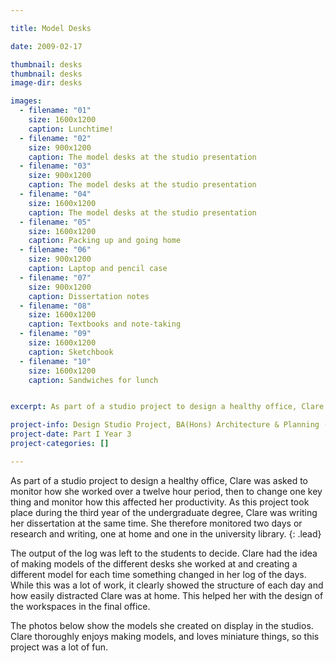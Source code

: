 ```yaml
---

title: Model Desks

date: 2009-02-17

thumbnail: desks
thumbnail: desks
image-dir: desks

images:
  - filename: "01"
    size: 1600x1200
    caption: Lunchtime!
  - filename: "02"
    size: 900x1200
    caption: The model desks at the studio presentation
  - filename: "03"
    size: 900x1200
    caption: The model desks at the studio presentation
  - filename: "04"
    size: 1600x1200
    caption: The model desks at the studio presentation
  - filename: "05"
    size: 1600x1200
    caption: Packing up and going home
  - filename: "06"
    size: 900x1200
    caption: Laptop and pencil case
  - filename: "07"
    size: 900x1200
    caption: Dissertation notes
  - filename: "08"
    size: 1600x1200
    caption: Textbooks and note-taking
  - filename: "09"
    size: 1600x1200
    caption: Sketchbook
  - filename: "10"
    size: 1600x1200
    caption: Sandwiches for lunch


excerpt: As part of a studio project to design a healthy office, Clare was asked to monitor how she worked over a twelve hour period, then to change one key thing and monitor how this affected her productivity.

project-info: Design Studio Project, BA(Hons) Architecture & Planning (Part I)
project-date: Part I Year 3
project-categories: []

---
```




As part of a studio project to design a healthy office, Clare was asked to monitor how she worked over a twelve hour period, then to change one key thing and monitor how this affected her productivity. As this project took place during the third year of the undergraduate degree, Clare was writing her dissertation at the same time. She therefore monitored two days or research and writing, one at home and one in the university library. 
{: .lead}

The output of the log was left to the students to decide. Clare had the idea of making models of the different desks she worked at and creating a different model for each time something changed in her log of the days. While this was a lot of work, it clearly showed the structure of each day and how easily distracted Clare was at home. This helped her with the design of the workspaces in the final office.

The photos below show the models she created on display in the studios. Clare thoroughly enjoys making models, and loves miniature things, so this project was a lot of fun.